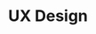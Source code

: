 ---
jsonUrl: "/jsons/roadmaps/ux-design.json"
pdfUrl: "/pdfs/roadmaps/ux-design.pdf"
order: 12
briefTitle: "UX Design"
briefDescription: "Step by step guide to becoming a UX Designer in 2023"
title: "UX Design"
description: "Step by step guide to becoming a UX Designer in 2023"
isNew: true
hasTopics: true
dimensions:
  width: 968
  height: 2590.38
schema:
  headline: "UX Design Roadmap"
  description: "Learn all about UX Design with this interactive step by step guide in 2023. We also have resources and short descriptions attached to the roadmap items so you can get everything you want to learn in one place."
  imageUrl: "https://roadmap.sh/roadmaps/ux-design.png"
  datePublished: "2023-03-26"
  dateModified: "2023-03-26"
seo:
  title: "UX Design Roadmap: Step by Step guide to learn UX Design in 2023"
  description: "Learn how to become a UX Designer in 2023. We also have resources and short descriptions attached to the roadmap items so you can get everything you want to learn in one place."
  keywords:
    - "guide to learn ux design"
    - "guide to becoming a ux designer"
    - "ux designer"
    - "ux design skills"
    - "guide to ux design"
    - "ux design roadmap"
    - "ux design skills"
    - "ux design skills test"
    - "skills for ux design"
    - "what is ux design"
    - "ux design quiz"
    - "ux design interview questions"
    - "ux designer roadmap"
    - "ux designer roadmap"
    - "become a ux designer"
    - "ux designer career path"
    - "ux designer"
    - "modern ux designer"
relatedRoadmaps:
  - "design-system"
  - "frontend"
sitemap:
  priority: 1
  changefreq: "monthly"
tags:
  - "roadmap"
  - "main-sitemap"
  - "role-roadmap"
---